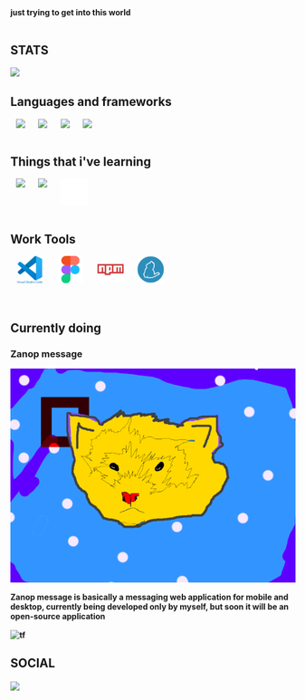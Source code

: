 <link rel="stylesheet" href="https://cdn.jsdelivr.net/gh/devicons/devicon@v2.15.1/devicon.min.css">
<strong>just trying to get into this world
<br>
<br>
<h2>STATS</h2>
<div>
	<img src="https://github-readme-stats.vercel.app/api?username=xtashi&show_icons=true&count_private=true&theme=gruvbox&hide=issues&layout=compact&hide_border=true"
	width="40%" />
	
</div>

  <h2>Languages and frameworks</h2>

<div style="display: inline_block">
  <img align="top" width="48px" hspace="10" src="https://icongr.am/devicon/html5-original.svg?size=128&color=currentColor">
  <img align="top" width="48px" hspace="10" src="https://icongr.am/devicon/css3-original.svg?size=128&color=currentColor">
  <img align="top" width="48px" hspace="10" src="https://icongr.am/devicon/javascript-original.svg?size=128&color=currentColor">
  <img align="top" width="48px" hspace="10" src="https://icongr.am/devicon/nodejs-original.svg?size=128&color=currentColor">
</div>

<br>	
<h2>Things that i've learning</h2>
<div style="display: inline_block">
  <img align="top" width="48px" hspace="10" src="https://icongr.am/devicon/typescript-original.svg?size=128&color=currentColor">
  <img align="top" width="48px" hspace="10" src="https://cdn.iconscout.com/icon/free/png-512/free-react-1-282599.png?f=avif&w=256">
  <img align="top" width="48px" hspace="10" src="https://raw.githubusercontent.com/devicons/devicon/1119b9f84c0290e0f0b38982099a2bd027a48bf1/icons/discordjs/discordjs-plain.svg">
</div>
<br>

<h2>Work Tools</h2>
<img width="48px" hspace="10" src="https://raw.githubusercontent.com/devicons/devicon/1119b9f84c0290e0f0b38982099a2bd027a48bf1/icons/vscode/vscode-original-wordmark.svg">
<img width="48px" hspace="10" src="https://raw.githubusercontent.com/devicons/devicon/1119b9f84c0290e0f0b38982099a2bd027a48bf1/icons/figma/figma-original.svg">
<img width="48px" hspace="10" src="https://raw.githubusercontent.com/devicons/devicon/1119b9f84c0290e0f0b38982099a2bd027a48bf1/icons/npm/npm-original-wordmark.svg">
<img width="48px" hspace="10" src="https://raw.githubusercontent.com/devicons/devicon/1119b9f84c0290e0f0b38982099a2bd027a48bf1/icons/yarn/yarn-original.svg">

<br>


<br>
<br>
	
<h2>Currently doing</h2>
<h3>Zanop message</h3>
<img src="img/zanop.png">
<p>
Zanop message is basically a messaging web application for mobile and desktop, currently being developed only by myself, but soon it will be an open-source application
</p>
  
<img align="center" alt="tf" src="http://mortalkombatwarehouse.com/mk3/kunglao/sprites/dizzy/a1.gif">

  
<h2>SOCIAL</h2>
<a href="https://github.com/xtashi" target="_blank"><img align="center" src="https://img.shields.io/badge/GitHub-100000?style=for-the-badge&logo=github&logoColor=white" target="_blank"></a><br>


